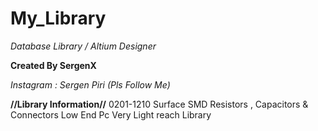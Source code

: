 # My_Library
*Database Library / Altium Designer*

**Created By SergenX**

*Instagram : Sergen Piri (Pls Follow Me)*

**//Library Information//**
0201-1210 Surface SMD Resistors , Capacitors & Connectors 
Low End Pc Very Light reach Library
